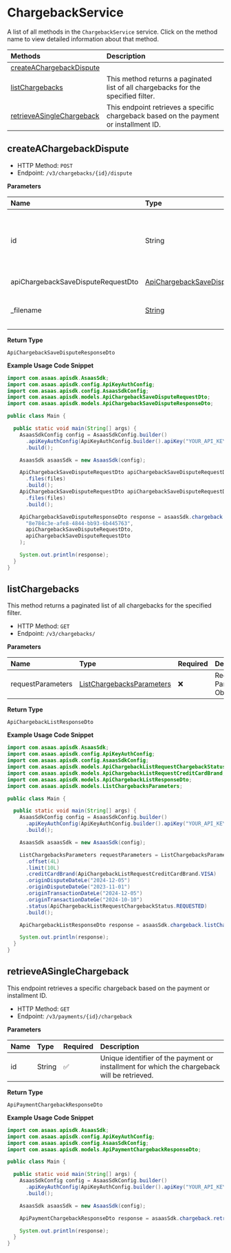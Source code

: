 # ChargebackService

A list of all methods in the `ChargebackService` service. Click on the method name to view detailed information about that method.

| Methods                                                 | Description                                                                           |
| :------------------------------------------------------ | :------------------------------------------------------------------------------------ |
| [createAChargebackDispute](#createachargebackdispute)   |                                                                                       |
| [listChargebacks](#listchargebacks)                     | This method returns a paginated list of all chargebacks for the specified filter.     |
| [retrieveASingleChargeback](#retrieveasinglechargeback) | This endpoint retrieves a specific chargeback based on the payment or installment ID. |

## createAChargebackDispute

- HTTP Method: `POST`
- Endpoint: `/v3/chargebacks/{id}/dispute`

**Parameters**

| Name                               | Type                                                                                  | Required | Description                                                            |
| :--------------------------------- | :------------------------------------------------------------------------------------ | :------- | :--------------------------------------------------------------------- |
| id                                 | String                                                                                | ✅       | Unique identifier of chargeback for which the dispute will be created. |
| apiChargebackSaveDisputeRequestDto | [ApiChargebackSaveDisputeRequestDto](../models/ApiChargebackSaveDisputeRequestDto.md) | ❌       | Request Body                                                           |
| \_filename                         | [String](../models/String.md)                                                         | ✅       | Filename for the uploaded file                                         |

**Return Type**

`ApiChargebackSaveDisputeResponseDto`

**Example Usage Code Snippet**

```java
import com.asaas.apisdk.AsaasSdk;
import com.asaas.apisdk.config.ApiKeyAuthConfig;
import com.asaas.apisdk.config.AsaasSdkConfig;
import com.asaas.apisdk.models.ApiChargebackSaveDisputeRequestDto;
import com.asaas.apisdk.models.ApiChargebackSaveDisputeResponseDto;

public class Main {

  public static void main(String[] args) {
    AsaasSdkConfig config = AsaasSdkConfig.builder()
      .apiKeyAuthConfig(ApiKeyAuthConfig.builder().apiKey("YOUR_API_KEY").build())
      .build();

    AsaasSdk asaasSdk = new AsaasSdk(config);

    ApiChargebackSaveDisputeRequestDto apiChargebackSaveDisputeRequestDto = ApiChargebackSaveDisputeRequestDto.builder()
      .files(files)
      .build();
    ApiChargebackSaveDisputeRequestDto apiChargebackSaveDisputeRequestDto = ApiChargebackSaveDisputeRequestDto.builder()
      .files(files)
      .build();

    ApiChargebackSaveDisputeResponseDto response = asaasSdk.chargeback.createAChargebackDispute(
      "8e784c3e-afe8-4844-bb93-6b445763",
      apiChargebackSaveDisputeRequestDto,
      apiChargebackSaveDisputeRequestDto
    );

    System.out.println(response);
  }
}

```

## listChargebacks

This method returns a paginated list of all chargebacks for the specified filter.

- HTTP Method: `GET`
- Endpoint: `/v3/chargebacks/`

**Parameters**

| Name              | Type                                                                | Required | Description               |
| :---------------- | :------------------------------------------------------------------ | :------- | :------------------------ |
| requestParameters | [ListChargebacksParameters](../models/ListChargebacksParameters.md) | ❌       | Request Parameters Object |

**Return Type**

`ApiChargebackListResponseDto`

**Example Usage Code Snippet**

```java
import com.asaas.apisdk.AsaasSdk;
import com.asaas.apisdk.config.ApiKeyAuthConfig;
import com.asaas.apisdk.config.AsaasSdkConfig;
import com.asaas.apisdk.models.ApiChargebackListRequestChargebackStatus;
import com.asaas.apisdk.models.ApiChargebackListRequestCreditCardBrand;
import com.asaas.apisdk.models.ApiChargebackListResponseDto;
import com.asaas.apisdk.models.ListChargebacksParameters;

public class Main {

  public static void main(String[] args) {
    AsaasSdkConfig config = AsaasSdkConfig.builder()
      .apiKeyAuthConfig(ApiKeyAuthConfig.builder().apiKey("YOUR_API_KEY").build())
      .build();

    AsaasSdk asaasSdk = new AsaasSdk(config);

    ListChargebacksParameters requestParameters = ListChargebacksParameters.builder()
      .offset(4L)
      .limit(10L)
      .creditCardBrand(ApiChargebackListRequestCreditCardBrand.VISA)
      .originDisputeDateLe("2024-12-05")
      .originDisputeDateGe("2023-11-01")
      .originTransactionDateLe("2024-12-05")
      .originTransactionDateGe("2024-10-10")
      .status(ApiChargebackListRequestChargebackStatus.REQUESTED)
      .build();

    ApiChargebackListResponseDto response = asaasSdk.chargeback.listChargebacks(requestParameters);

    System.out.println(response);
  }
}

```

## retrieveASingleChargeback

This endpoint retrieves a specific chargeback based on the payment or installment ID.

- HTTP Method: `GET`
- Endpoint: `/v3/payments/{id}/chargeback`

**Parameters**

| Name | Type   | Required | Description                                                                                 |
| :--- | :----- | :------- | :------------------------------------------------------------------------------------------ |
| id   | String | ✅       | Unique identifier of the payment or installment for which the chargeback will be retrieved. |

**Return Type**

`ApiPaymentChargebackResponseDto`

**Example Usage Code Snippet**

```java
import com.asaas.apisdk.AsaasSdk;
import com.asaas.apisdk.config.ApiKeyAuthConfig;
import com.asaas.apisdk.config.AsaasSdkConfig;
import com.asaas.apisdk.models.ApiPaymentChargebackResponseDto;

public class Main {

  public static void main(String[] args) {
    AsaasSdkConfig config = AsaasSdkConfig.builder()
      .apiKeyAuthConfig(ApiKeyAuthConfig.builder().apiKey("YOUR_API_KEY").build())
      .build();

    AsaasSdk asaasSdk = new AsaasSdk(config);

    ApiPaymentChargebackResponseDto response = asaasSdk.chargeback.retrieveASingleChargeback("pay_s02s330x4pox1x0y");

    System.out.println(response);
  }
}

```

<!-- This file was generated by liblab | https://liblab.com/ -->
